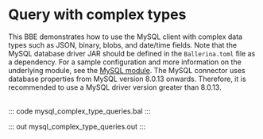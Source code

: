 # Query with complex types

This BBE demonstrates how to use the MySQL client with complex data types
such as JSON, binary, blobs, and date/time fields. Note that the MySQL database
driver JAR should be defined in the `Ballerina.toml` file as a dependency.
For a sample configuration and more information on the underlying module, see the [MySQL module](https://docs.central.ballerina.io/ballerinax/mysql/latest/).
The MySQL connector uses database properties from MySQL version 8.0.13 onwards. Therefore, it is
recommended to use a MySQL driver version greater than 8.0.13.<br><br>

::: code mysql_complex_type_queries.bal :::

::: out mysql_complex_type_queries.out :::